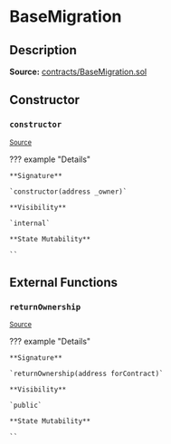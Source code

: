 # BaseMigration

## Description

**Source:** [contracts/BaseMigration.sol](https://github.com/Synthetixio/synthetix/tree/v2.64.0-alpha/contracts/BaseMigration.sol)

## Constructor

### `constructor`

<sub>[Source](https://github.com/Synthetixio/synthetix/tree/v2.64.0-alpha/contracts/BaseMigration.sol#L6)</sub>

??? example "Details"

    **Signature**

    `constructor(address _owner)`

    **Visibility**

    `internal`

    **State Mutability**

    ``

## External Functions

### `returnOwnership`

<sub>[Source](https://github.com/Synthetixio/synthetix/tree/v2.64.0-alpha/contracts/BaseMigration.sol#L9)</sub>

??? example "Details"

    **Signature**

    `returnOwnership(address forContract)`

    **Visibility**

    `public`

    **State Mutability**

    ``
